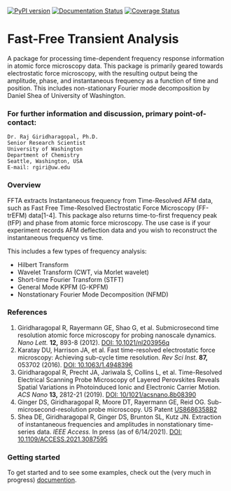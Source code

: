 [![PyPI version](https://badge.fury.io/py/FFTA.svg)](https://badge.fury.io/py/FFTA)
[![Documentation Status](https://readthedocs.org/projects/ffta/badge/?version=latest)](https://ffta.readthedocs.io/en/latest/?badge=latest)
[![Coverage Status](https://coveralls.io/repos/github/rajgiriUW/ffta/badge.svg?branch=master)](https://coveralls.io/github/rajgiriUW/ffta?branch=master)


# Fast-Free Transient Analysis
A package for processing time-dependent frequency response information in atomic force microscopy data. This package is primarily geared towards electrostatic force microscopy, with the resulting output being the amplitude, phase, and instantaneous frequency as a function of time and position. This includes non-stationary Fourier mode decomposition by Daniel Shea of University of Washington.

### For further information and discussion, primary point-of-contact:
```
Dr. Raj Giridharagopal, Ph.D.
Senior Research Scientist
University of Washington
Department of Chemistry
Seattle, Washington, USA
E-mail: rgiri@uw.edu
```

### Overview
FFTA extracts Instantaneous frequency from  Time-Resolved AFM data, such as Fast Free Time-Resolved Electrostatic Force Microscopy (FF-trEFM) data[1-4]. This package also returns time-to-first frequency peak (tFP) and phase from atomic force microscopy. The use case is if your experiment records AFM deflection data and you wish to reconstruct the instantaneous frequency vs time.

This includes a few types of frequency analysis:
* Hilbert Transform  
* Wavelet Transform (CWT, via Morlet wavelet)
* Short-time Fourier Transform (STFT)
* General Mode KPFM (G-KPFM)
* Nonstationary Fourier Mode Decomposition (NFMD)

### References
1. Giridharagopal R, Rayermann GE, Shao G, et al. Submicrosecond time resolution atomic force microscopy for probing nanoscale dynamics. *Nano Lett.* **12,** 893-8 (2012). [DOI: 10.1021/nl203956q](http://dx.doi.org/10.1021/nl203956q)
2. Karatay DU, Harrison JA, et al. Fast time-resolved electrostatic force microscopy: Achieving sub-cycle time resolution. *Rev Sci Inst.* **87,** 053702 (2016). [DOI: 10.1063/1.4948396](http://dx.doi.org/10.1063/1.4948396)
3. Giridharagopal R, Precht JA, Jariwala S, Collins L, et al. Time-Resolved Electrical Scanning Probe Microscopy of Layered Perovskites Reveals Spatial Variations in Photoinduced Ionic and Electronic Carrier Motion. *ACS Nano* **13,** 2812-21 (2019). [DOI: 10/1021/acsnano.8b08390](http://dx.doi.org/10.1021/acsnano.8b08390)
4. Ginger DS, Giridharagopal R, Moore DT, Rayermann GE, Reid OG. Sub-microsecond-resolution probe microscopy. US Patent [US8686358B2](https://patents.google.com/patent/US8686358)
5. Shea DE, Giridharagopal R, Ginger DS, Brunton SL, Kutz JN. Extraction of instantaneous frequencies and amplitudes in nonstationary time-series data. *IEEE Access.* In press (as of 6/14/2021). [DOI: 10.1109/ACCESS.2021.3087595](https://ieeexplore.ieee.org/document/9448199)

### Getting started
To get started and to see some examples, check out the (very much in progress) [documention](https://ffta.readthedocs.io/en/latest/).
